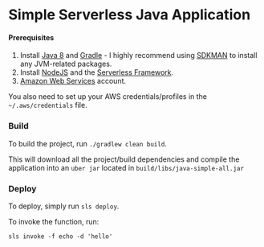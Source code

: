 # Simple Serverless Java Application

#### Prerequisites

1) Install [Java 8](https://www.oracle.com/java/technologies/javase-downloads.html#JDK8) and [Gradle](https://gradle.org/) - I highly recommend using [SDKMAN](http://sdkman.io/) to install any JVM-related packages.
2) Install [NodeJS](https://nodejs.org/en/) and the [Serverless Framework](https://serverless.com/framework/docs/getting-started/).
3) [Amazon Web Services](https://aws.amazon.com/) account.

You also need to set up your AWS credentials/profiles in the `~/.aws/credentials` file.

### Build

To build the project, run `./gradlew clean build`. 

This will download all the project/build dependencies and compile the application into an `uber jar` located in `build/libs/java-simple-all.jar`


### Deploy

To deploy, simply run `sls deploy`.

To invoke the function, run:

```
sls invoke -f echo -d 'hello'
```